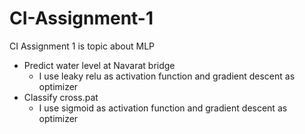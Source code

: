 # CI-Assignment-1
CI Assignment 1 is topic about MLP
* Predict water level at Navarat bridge
  * I use leaky relu as activation function and gradient descent as optimizer
* Classify cross.pat
  * I use sigmoid as activation function and gradient descent as optimizer
